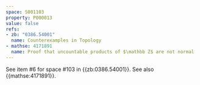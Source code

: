 ```yaml
---
space: S001103
property: P000013
value: false
refs:
- zb: "0386.54001"
  name: Counterexamples in Topology
- mathse: 4171891
  name: Proof that uncountable products of $\mathbb Z$ are not normal
---
```


See item #6 for space #103 in {{zb:0386.54001}}.
See also {{mathse:4171891}}.
